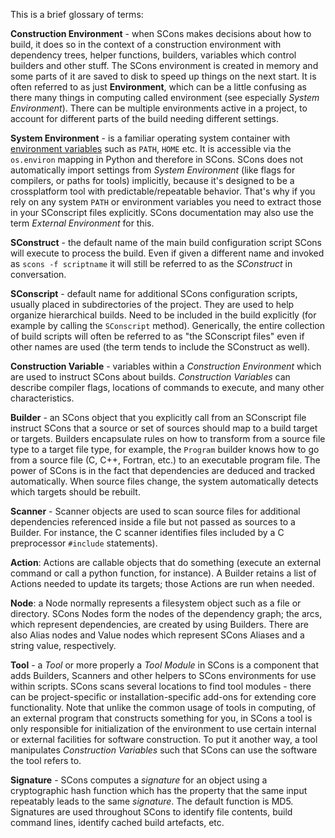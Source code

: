This is a brief glossary of terms:

**Construction Environment** - when SCons makes decisions about how to build, it does so in the context of a construction environment with dependency trees, helper functions, builders, variables which control builders and other stuff. The SCons environment is created in memory and some parts of it are saved to disk to speed up things on the next start. It is often referred to as just **Environment**, which can be a little confusing as there many things in computing called environment (see especially *System Environment*). There can be multiple environments active in a project, to account for different parts of the build needing different settings.

**System Environment** - is a familiar operating system container with [environment variables](http://en.wikipedia.org/wiki/Environment_variable "Wikipedia article") such as `PATH`, `HOME` etc. It is accessible via the `os.environ` mapping in Python and therefore in SCons. SCons does not automatically import settings from _System Environment_ (like flags for compilers, or paths for tools) implicitly, because it's designed to be a crossplatform tool with predictable/repeatable behavior. That's why if you rely on any system `PATH` or environment variables you need to extract those in your SConscript files explicitly. SCons documentation may also use the term _External Environment_ for this.

**SConstruct** - the default name of the main build configuration script SCons will execute to process the build. Even if given a different name and invoked as `scons -f scriptname` it will still be referred to as the _SConstruct_ in conversation.

**SConscript** - default name for additional SCons configuration scripts, usually placed in subdirectories of the project. They are used to help organize hierarchical builds. Need to be included in the build explicitly (for example by calling the `SConscript` method).  Generically, the entire collection of build scripts will often be referred to as "the SConscript files" even if other names are used (the term tends to include the SConstruct as well).

**Construction Variable** - variables within a _Construction Environment_ which are used to instruct SCons about builds.  _Construction Variables_ can describe compiler flags, locations of commands to execute, and many other characteristics.

**Builder** - an SCons object that you explicitly call from an SConscript file instruct SCons that a source or set of sources should map to a build target or targets. Builders encapsulate rules on how to transform from a source file type to a target file type, for example, the `Program` builder knows how to go from a source file (C, C++, Fortran, etc.) to an executable program file.  The power of SCons is in the fact that dependencies are deduced and tracked automatically. When source files change, the system automatically detects which targets should be rebuilt.

**Scanner** - Scanner objects are used to scan source files for additional dependencies referenced inside a file but not passed as sources to a Builder. For instance, the C scanner identifies files included by a C preprocessor `#include` statements). 

**Action**: Actions are callable objects that do something (execute an external command or call a python function, for instance). A Builder retains a list of Actions needed to update its targets; those Actions are run when needed.

**Node**: a Node normally represents a filesystem object such as a file or directory. SCons Nodes form the nodes of the dependency graph; the arcs, which represent dependencies, are created by using Builders. There are also Alias nodes and Value nodes which represent SCons Aliases and a string value, respectively.

**Tool** - a _Tool_ or more properly a _Tool Module_ in SCons is a component that adds Builders, Scanners and other helpers to SCons environments for use within scripts. SCons scans several locations to find tool modules - there can be project-specific or installation-specific add-ons for extending core functionality. Note that unlike the common usage of tools in computing, of an external program that constructs something for you, in SCons a tool is only responsible for initialization of the environment to use certain internal or external facilities for software construction. To put it another way, a tool manipulates _Construction Variables_ such that SCons can use the software the tool refers to.

**Signature** - SCons computes a _signature_ for an object using a cryptographic hash function which has the property that the same input repeatably leads to the same _signature_. The default function is MD5.  Signatures are used throughout SCons to identify file contents, build command lines, identify cached build artefacts, etc.